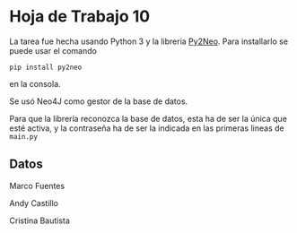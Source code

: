 # Hoja de Trabajo 10

La tarea fue hecha usando Python 3 y la libreria [Py2Neo](https://py2neo.org/v3). Para installarlo se puede usar el comando

```pip install py2neo``` 

en la consola.

Se usó Neo4J como gestor de la base de datos.

Para que la librería reconozca la base de datos, esta ha de ser la única que esté activa, y la contraseña ha de ser la indicada en las primeras lineas de ```main.py```

## Datos

Marco Fuentes

Andy Castillo

Cristina Bautista
